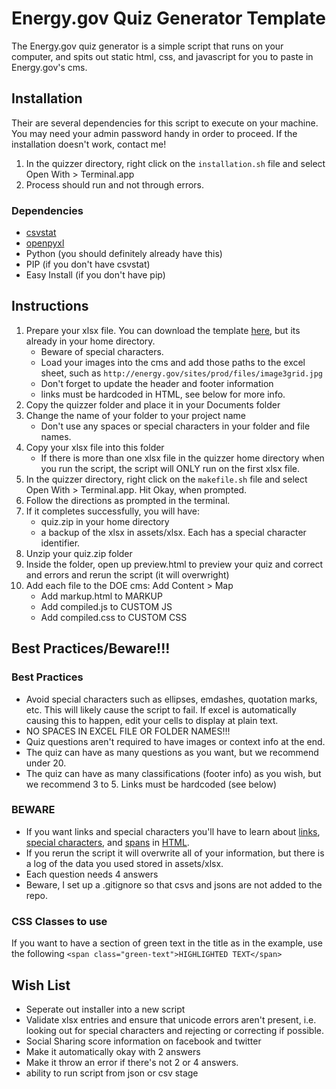 # Energy.gov Quiz Generator Template
The Energy.gov quiz generator is a simple script that runs on your computer, and spits out static html, css, and javascript for you to paste in Energy.gov's cms. 


## Installation
Their are several dependencies for this script to execute on your machine. You may need your admin password handy in order to proceed. If the installation doesn't work, contact me!

1. In the quizzer directory, right click on the `installation.sh` file and select Open With > Terminal.app
2. Process should run and not through errors. 

### Dependencies 
- [csvstat](https://csvkit.readthedocs.org/en/0.9.1/)
- [openpyxl](https://openpyxl.readthedocs.org/en/latest/)
- Python (you should definitely already have this)
- PIP (if you don't have csvstat)
- Easy Install (if you don't have pip)

## Instructions
1. Prepare your xlsx file. You can download the template [here](https://github.com/energyapps/quiz-template/raw/gh-pages/js/data/quizzer/template.xlsx), but its already in your home directory. 
	- Beware of special characters.
	- Load your images into the cms and add those paths to the excel sheet, such as `http://energy.gov/sites/prod/files/image3grid.jpg`
	- Don't forget to update the header and footer information
	- links must be hardcoded in HTML, see below for more info.
2. Copy the quizzer folder and place it in your Documents folder
3. Change the name of your folder to your project name
	- Don't use any spaces or special characters in your folder and file names. 	
4. Copy your xlsx file into this folder
	- If there is more than one xlsx file in the quizzer home directory when you run the script, the script will ONLY run on the first xlsx file.
5. In the quizzer directory, right click on the `makefile.sh` file and select Open With > Terminal.app. Hit Okay, when prompted.
6. Follow the directions as prompted in the terminal.
7. If it completes successfully, you will have:
	- quiz.zip in your home directory 
	- a backup of the xlsx in assets/xlsx. Each has a special character identifier.
8. Unzip your quiz.zip folder
9. Inside the folder, open up preview.html to preview your quiz and correct and errors and rerun the script (it will overwright)
10. Add each file to the DOE cms: Add Content > Map 
	- Add markup.html to MARKUP
	- Add compiled.js to CUSTOM JS
	- Add compiled.css to CUSTOM CSS

## Best Practices/Beware!!!

### Best Practices
- Avoid special characters such as ellipses, emdashes, quotation marks, etc. This will likely cause the script to fail. If excel is automatically causing this to happen, edit your cells to display at plain text. 
- NO SPACES IN EXCEL FILE OR FOLDER NAMES!!!
- Quiz questions aren't required to have images or context info at the end. 
- The quiz can have as many questions as you want, but we recommend under 20.
- The quiz can have as many classifications (footer info) as you wish, but we recommend 3 to 5. Links must be hardcoded (see below)

### BEWARE
- If you want links and special characters you'll have to learn about [links](http://www.w3schools.com/html/html_links.asp), [special characters](https://www.utexas.edu/learn/html/spchar.html), and [spans](http://www.w3schools.com/tags/tag_span.asp) in [HTML](http://www.codecademy.com/en/tracks/web).
- If you rerun the script it will overwrite all of your information, but there is a log of the data you used stored in assets/xlsx.
- Each question needs 4 answers
- Beware, I set up a .gitignore so that csvs and jsons are not added to the repo.


### CSS Classes to use 
If you want to have a section of green text in the title as in the example, use the following `<span class="green-text">HIGHLIGHTED TEXT</span>`

## Wish List
- Seperate out installer into a new script
- Validate xlsx entries and ensure that unicode errors aren't present, i.e. looking out for special characters and rejecting or correcting if possible. 
- Social Sharing score information on facebook and twitter
- Make it automatically okay with 2 answers
- Make it throw an error if there's not 2 or 4 answers. 
- ability to run script from json or csv stage
